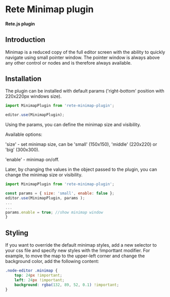 Rete Minimap plugin
====
#### Rete.js plugin

Introduction
----
Minimap is a reduced copy of the full editor screen with the ability to quickly navigate using small pointer window. The pointer window is always above any other control or nodes and is therefore always available.

Installation
----
The plugin can be installed with default params ('right-bottom' position with 220x220px windows size).

```js
import MinimapPlugin from 'rete-minimap-plugin';

editor.use(MinimapPlugin);
```

Using the params, you can define the minimap size and visibility.

Available options:

'size' - set minimap size, can be 'small' (150x150), 'middle' (220x220) or 'big' (300x300).

'enable' - minimap on/off.

Later, by changing the values in the object passed to the plugin, you can change the minimap size or visibility.


```js
import MinimapPlugin from 'rete-minimap-plugin';

const params = { size: 'small', enable: false };
editor.use(MinimapPlugin, params );
...
...
params.enable = true; //show minimap window
}
```

Styling
----
If you want to override the default minimap styles, add a new selector to your css file and specify new styles with the !importtant modifier.
For example, to move the map to the upper-left corner and change the background color, add the following content:

```css
.node-editor .minimap {
	top: 24px !important;
	left: 24px !important;
    background: rgba(132, 89, 52, 0.1) !important;
}
```

